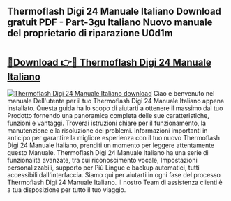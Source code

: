 ## Thermoflash Digi 24 Manuale Italiano Download gratuit PDF - Part-3gu Italiano Nuovo manuale del proprietario di riparazione U0d1m

# <h2><a href="http://dfb9a4f.blite.top/?on=Thermoflash+Digi+24+Manuale+Italiano">🔗Download 👉🔴 Thermoflash Digi 24 Manuale Italiano</a></h2>

[![Thermoflash Digi 24 Manuale Italiano download](https://i.imgur.com/lujVjoI.png)](http://dfb9a4f.blite.top/?on=Thermoflash+Digi+24+Manuale+Italiano)
Ciao e benvenuto nel manuale Dell'utente per il tuo Thermoflash Digi 24 Manuale Italiano appena installato. Questa guida ha lo scopo di aiutarti a ottenere il massimo dal tuo Prodotto fornendo una panoramica completa delle sue caratteristiche, funzioni e vantaggi. Troverai istruzioni chiare per il funzionamento, la manutenzione e la risoluzione dei problemi. Informazioni importanti in anticipo per garantire la migliore esperienza con il tuo nuovo Thermoflash Digi 24 Manuale Italiano, prenditi un momento per leggere attentamente questo Manuale. Thermoflash Digi 24 Manuale Italiano ha una serie di funzionalità avanzate, tra cui riconoscimento vocale, Impostazioni personalizzabili, supporto per Più Lingue e backup automatici, tutti accessibili dall'interfaccia. Siamo qui per aiutarti in ogni fase del processo Thermoflash Digi 24 Manuale Italiano. Il nostro Team di assistenza clienti è a tua disposizione per tutto il tuo viaggio.
